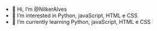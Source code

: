 - 👋 Hi, I’m @NilkerAlves
- 👀 I’m interested in Python, javaScript, HTML e CSS
- 🌱 I’m currently learning Python, javaScript, HTML e CSS

<!---
NilkerAlves/NilkerAlves is a ✨ special ✨ repository because its `README.md` (this file) appears on your GitHub profile.
You can click the Preview link to take a look at your changes.
--->
